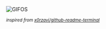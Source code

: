 <div align="justify">
<picture>
    <source media="(prefers-color-scheme: dark)" srcset="https://i.ibb.co/sHRFwpc/output-gif.gif">
    <source media="(prefers-color-scheme: light)" srcset="https://i.ibb.co/sHRFwpc/output-gif.gif">
    <img alt="GIFOS" src="https://i.ibb.co/sHRFwpc/output-gif.gif">
</picture>

<sub><i>inspired from [x0rzavi/github-readme-terminal](https://github.com/x0rzavi/github-readme-terminal)</i></sub>

</div>

<!-- Image deletion URL: https://ibb.co/QdQ6N7h/716c78010f4a7197b48d453e213eeef5 -->